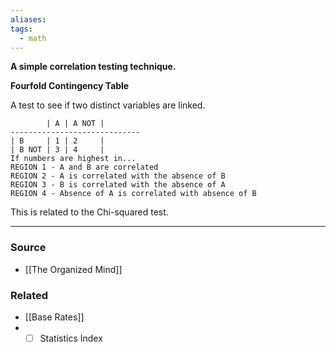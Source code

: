 ```yaml
---
aliases: 
tags:
  - math
---
```

**A simple correlation testing technique.**

**Fourfold Contingency Table**

A test to see if two distinct variables are linked.

```
        | A | A NOT |
-----------------------------
| B     | 1 | 2     |
| B NOT | 3 | 4     |
If numbers are highest in...
REGION 1 - A and B are correlated
REGION 2 - A is correlated with the absence of B
REGION 3 - B is correlated with the absence of A
REGION 4 - Absence of A is correlated with absence of B
```

This is related to the Chi-squared test.

---

### Source
- [[The Organized Mind]]

### Related
- [[Base Rates]]
- - [ ]  Statistics Index